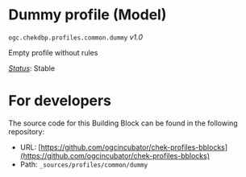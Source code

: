 
# Dummy profile (Model)

`ogc.chekdbp.profiles.common.dummy` *v1.0*

Empty profile without rules

[*Status*](http://www.opengis.net/def/status): Stable


# For developers

The source code for this Building Block can be found in the following repository:

* URL: [https://github.com/ogcincubator/chek-profiles-bblocks](https://github.com/ogcincubator/chek-profiles-bblocks)
* Path: `_sources/profiles/common/dummy`


